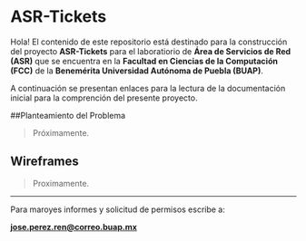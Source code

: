 # ASR-Tickets

Hola! El contenido de este repositorio está destinado para la construcción del proyecto **ASR-Tickets** para el laboratiorio de **Área de Servicios de Red (ASR)** que se encuentra en la **Facultad en Ciencias de la Computación (FCC)** de la **Benemérita Universidad Autónoma de Puebla (BUAP)**.

A continuación se presentan enlaces para la lectura de la documentación inicial para la comprención del presente proyecto.

##Planteamiento del Problema
>Próximamente.

## Wireframes
>Proximamente.


-----------
Para maroyes informes y solicitud de permisos escribe a:

**jose.perez.ren@correo.buap.mx**



